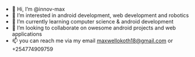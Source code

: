 - 👋 Hi, I’m @innov-max
- 👀 I’m interested in android development, web development and robotics
- 🌱 I’m currently learning computer science & android development
- 💞️ I’m looking to collaborate on owesome android projects and web applications
- 📫 you can reach me via my email maxwellokoth18@gmail.com or +254774909759

